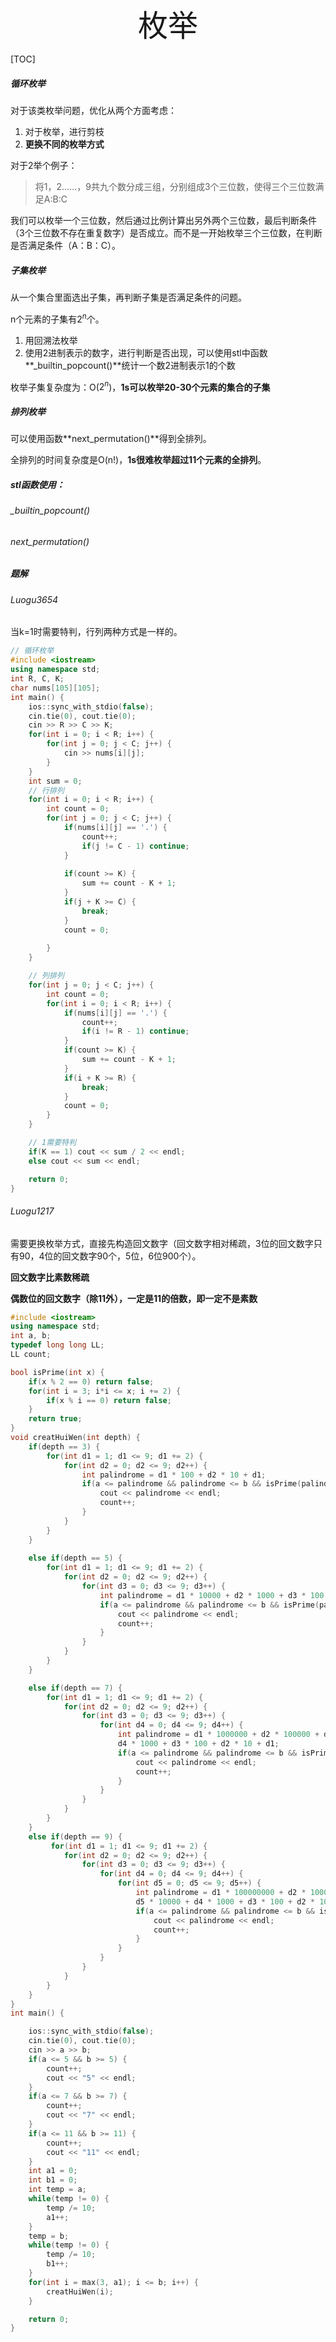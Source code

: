 <div align=center><font size=7>枚举</font></div>

[TOC]

##### 循环枚举

对于该类枚举问题，优化从两个方面考虑：

1. 对于枚举，进行剪枝
2. **更换不同的枚举方式**

对于2举个例子：

> 将1，2……，9共九个数分成三组，分别组成3个三位数，使得三个三位数满足A:B:C

我们可以枚举一个三位数，然后通过比例计算出另外两个三位数，最后判断条件（3个三位数不存在重复数字）是否成立。而不是一开始枚举三个三位数，在判断是否满足条件（A：B：C）。



##### 子集枚举

从一个集合里面选出子集，再判断子集是否满足条件的问题。

n个元素的子集有$2^n$个。

1. 用回溯法枚举
2. 使用2进制表示的数字，进行判断是否出现，可以使用stl中函数**_builtin_popcount()**统计一个数2进制表示1的个数

枚举子集复杂度为：O($2^n$)，**1s可以枚举20-30个元素的集合的子集**

##### 排列枚举

可以使用函数**next_permutation()**得到全排列。

全排列的时间复杂度是O(n!)，**1s很难枚举超过11个元素的全排列**。

##### stl函数使用：

###### _builtin_popcount()

###### next_permutation()

##### 题解

###### Luogu3654

当k=1时需要特判，行列两种方式是一样的。

```c++
// 循环枚举
#include <iostream>
using namespace std;
int R, C, K;
char nums[105][105];
int main() {
    ios::sync_with_stdio(false);
    cin.tie(0), cout.tie(0);
    cin >> R >> C >> K;
    for(int i = 0; i < R; i++) {
        for(int j = 0; j < C; j++) {
            cin >> nums[i][j];
        }
    }
    int sum = 0;
    // 行排列
    for(int i = 0; i < R; i++) {
        int count = 0;
        for(int j = 0; j < C; j++) {
            if(nums[i][j] == '.') {
                count++;
                if(j != C - 1) continue;
            }
            
            if(count >= K) {
                sum += count - K + 1;
            }
            if(j + K >= C) {
                break;
            }
            count = 0;
            
        }
    }

    // 列排列
    for(int j = 0; j < C; j++) {
        int count = 0;
        for(int i = 0; i < R; i++) {
            if(nums[i][j] == '.') {
                count++;
                if(i != R - 1) continue; 
            }
            if(count >= K) {
                sum += count - K + 1;
            }
            if(i + K >= R) {
                break;
            }
            count = 0;
        }
    }

    // 1需要特判
    if(K == 1) cout << sum / 2 << endl;
    else cout << sum << endl;

    return 0;
}
```

###### Luogu1217

需要更换枚举方式，直接先构造回文数字（回文数字相对稀疏，3位的回文数字只有90，4位的回文数字90个，5位，6位900个）。

**回文数字比素数稀疏**

**偶数位的回文数字（除11外），一定是11的倍数，即一定不是素数**

```c++
#include <iostream>
using namespace std;
int a, b;
typedef long long LL;
LL count;

bool isPrime(int x) {
    if(x % 2 == 0) return false;
    for(int i = 3; i*i <= x; i += 2) {
        if(x % i == 0) return false; 
    }
    return true;
}
void creatHuiWen(int depth) {
    if(depth == 3) {
        for(int d1 = 1; d1 <= 9; d1 += 2) {
            for(int d2 = 0; d2 <= 9; d2++) {
                int palindrome = d1 * 100 + d2 * 10 + d1;
                if(a <= palindrome && palindrome <= b && isPrime(palindrome)) {
                    cout << palindrome << endl;
                    count++;
                }
            }
        }
    }
   
    else if(depth == 5) {
        for(int d1 = 1; d1 <= 9; d1 += 2) {
            for(int d2 = 0; d2 <= 9; d2++) {
                for(int d3 = 0; d3 <= 9; d3++) {
                    int palindrome = d1 * 10000 + d2 * 1000 + d3 * 100 + d2 * 10 + d1;
                    if(a <= palindrome && palindrome <= b && isPrime(palindrome)) {
                        cout << palindrome << endl;
                        count++;
                    }
                }
            }
        }
    }

    else if(depth == 7) {
        for(int d1 = 1; d1 <= 9; d1 += 2) {
            for(int d2 = 0; d2 <= 9; d2++) {
                for(int d3 = 0; d3 <= 9; d3++) {
                    for(int d4 = 0; d4 <= 9; d4++) {
                        int palindrome = d1 * 1000000 + d2 * 100000 + d3 * 10000 + 
                        d4 * 1000 + d3 * 100 + d2 * 10 + d1;
                        if(a <= palindrome && palindrome <= b && isPrime(palindrome)) {
                            cout << palindrome << endl;
                            count++;
                        }
                    }
                }
            }
        }
    }
    else if(depth == 9) {
         for(int d1 = 1; d1 <= 9; d1 += 2) {
            for(int d2 = 0; d2 <= 9; d2++) {
                for(int d3 = 0; d3 <= 9; d3++) {
                    for(int d4 = 0; d4 <= 9; d4++) {
                        for(int d5 = 0; d5 <= 9; d5++) {
                            int palindrome = d1 * 100000000 + d2 * 10000000 + d3 * 1000000 + d4 * 100000 + 
                            d5 * 10000 + d4 * 1000 + d3 * 100 + d2 * 10 + d1;
                            if(a <= palindrome && palindrome <= b && isPrime(palindrome)) {
                                cout << palindrome << endl;
                                count++;
                            }
                        }
                    }
                }
            }
        }
    }
}
int main() {

    ios::sync_with_stdio(false);
    cin.tie(0), cout.tie(0);
    cin >> a >> b;
    if(a <= 5 && b >= 5) {
        count++;
        cout << "5" << endl;
    }
    if(a <= 7 && b >= 7) {
        count++;
        cout << "7" << endl;
    }
    if(a <= 11 && b >= 11) {
        count++;
        cout << "11" << endl;
    }
    int a1 = 0;
    int b1 = 0;
    int temp = a;
    while(temp != 0) {
        temp /= 10;
        a1++;
    }
    temp = b;
    while(temp != 0) {
        temp /= 10;
        b1++;
    }
    for(int i = max(3, a1); i <= b; i++) {
        creatHuiWen(i);
    }

    return 0;
}
```


